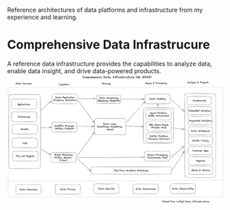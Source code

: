 Reference architectures of data platforms and infrastructure from my experience and learning. 

# Comprehensive Data Infrastrucure
A reference data infrastructure provides the capabilities to analyze data, enable data insight, and drive data-powered products. 
![Comprehensive Data Infrastructure](/img/ComprehensiveDataInfrastructureQ12023.png)
